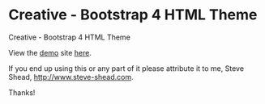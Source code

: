 # Creative - Bootstrap 4 HTML Theme

Creative - Bootstrap 4 HTML Theme

View the <a href="https://steveshead.github.io/bootstrap4-creative/">demo</a> site <a href="https://steveshead.github.io/bootstrap4-creative/">here</a>.

If you end up using this or any part of it please attribute it to me, Steve Shead, http://www.steve-shead.com.

Thanks!
